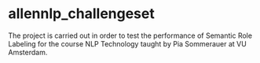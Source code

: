 # allennlp_challengeset
The project is carried out in order to test the performance of Semantic Role Labeling for the course NLP Technology taught by Pia Sommerauer at VU Amsterdam. 
